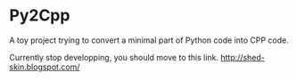 Py2Cpp
=======

A toy project trying to convert a minimal part of Python code into CPP code.

Currently stop developping, you should move to this link. http://shed-skin.blogspot.com/
